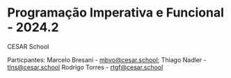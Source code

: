 # Programação Imperativa e Funcional - 2024.2
CESAR School


Particpantes:
Marcelo Bresani - mbvo@cesar.school;
Thiago Nadler - tlns@cesar.school
Rodrigo Torres - rtgf@cesar.school
